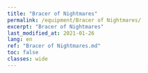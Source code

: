 ```yaml
---
title: "Bracer of Nightmares"
permalink: /equipment/Bracer of Nightmares/
excerpt: "Bracer of Nightmares"
last_modified_at: 2021-01-26
lang: en
ref: "Bracer of Nightmares.md"
toc: false
classes: wide
---
```


